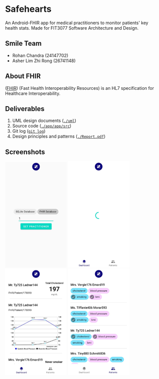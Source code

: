# Safehearts
An Android-FHIR app for medical practitioners to monitor patients' key health stats. Made for FIT3077 Software Architecture and Design.

## Smile Team
- Rohan Chandra (24147702)
- Asher Lim Zhi Rong (26741148)

## About FHIR
([FHIR](http://www.fhir.org/)) (Fast Health Interoperability Resources) is an HL7 specification for Healthcare Interoperability.

## Deliverables
1. UML design documents ([`./uml`](https://github.com/asherLZR/safehearts/tree/master/uml))
2. Source code ([`./app/app/src`](https://github.com/asherLZR/safehearts/tree/master/app/app/src))
3. Git log ([`git log`](https://github.com/asherLZR/safehearts/commits/master))
4. Design principles and patterns ([`./Report.pdf`](https://github.com/asherLZR/safehearts/blob/master/Report.pdf))

## Screenshots
<span>
<img src="markdown-assets/home.jpg" alt="drawing" width="200"/>
<img src="markdown-assets/load.jpg" alt="drawing" width="200"/>
</span>
<span>
<img src="markdown-assets/dashboard.jpg" alt="drawing" width="200"/>
<img src="markdown-assets/patients.jpg" alt="drawing" width="200"/>
</span>
